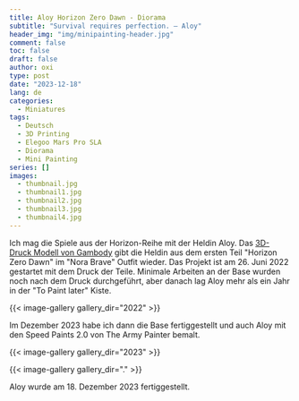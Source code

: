 ```yaml
---
title: Aloy Horizon Zero Dawn - Diorama
subtitle: "Survival requires perfection. – Aloy"
header_img: "img/minipainting-header.jpg"
comment: false
toc: false
draft: false
author: oxi
type: post
date: "2023-12-18"
lang: de
categories:
  - Miniatures
tags:
  - Deutsch
  - 3D Printing
  - Elegoo Mars Pro SLA
  - Diorama
  - Mini Painting
series: []
images:
  - thumbnail.jpg
  - thumbnail1.jpg
  - thumbnail2.jpg
  - thumbnail3.jpg
  - thumbnail4.jpg
---
```

Ich mag die Spiele aus der Horizon-Reihe mit der Heldin Aloy. Das [3D-Druck Modell von Gambody](https://www.gambody.com/3d-models/aloy-horizon) gibt die Heldin aus dem ersten Teil "Horizon Zero Dawn" im "Nora Brave" Outfit wieder. Das Projekt ist am 26. Juni 2022 gestartet mit dem Druck der Teile. Minimale Arbeiten an der Base wurden noch nach dem Druck durchgeführt, aber danach lag Aloy mehr als ein Jahr in der "To Paint later" Kiste.

{{< image-gallery gallery_dir="2022" >}}

Im Dezember 2023 habe ich dann die Base fertiggestellt und auch Aloy mit den Speed Paints 2.0 von The Army Painter bemalt.

{{< image-gallery gallery_dir="2023" >}}

{{< image-gallery gallery_dir="." >}}

Aloy wurde am 18. Dezember 2023 fertiggestellt.

